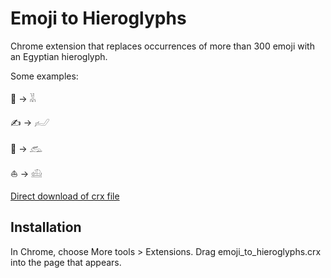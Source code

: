 Emoji to Hieroglyphs
=============

Chrome extension that replaces occurrences of more than 300 emoji with an Egyptian hieroglyph.

Some examples: 

🤸 → 𓀡

✍ → 𓃈

🐇 → 𓃹

⛵ → 𓊝

[Direct download of crx file](https://github.com/etiennefd/emoji-to-hieroglyphs/blob/master/emoji_to_hieroglyphs.crx?raw=true)

Installation
------------

In Chrome, choose More tools > Extensions. Drag emoji_to_hieroglyphs.crx into the page that appears.


